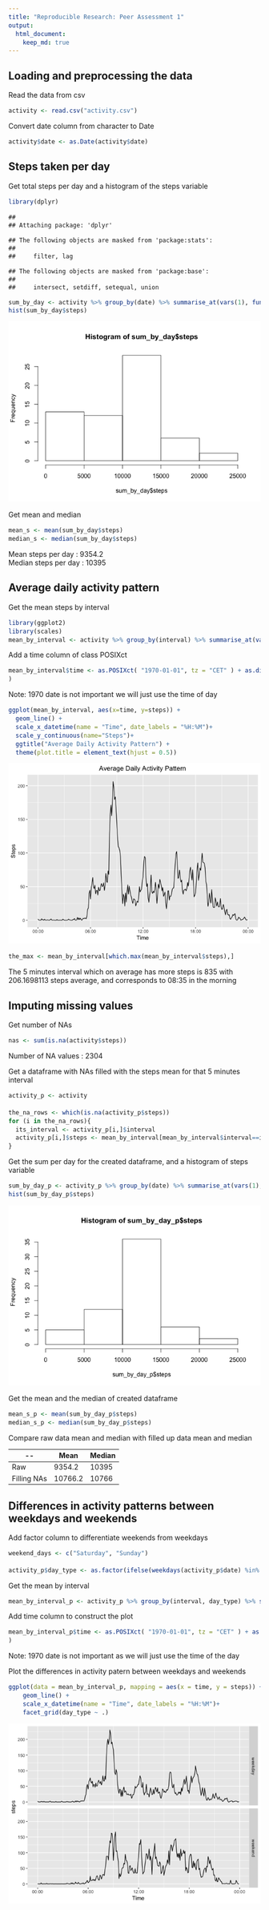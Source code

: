```yaml
---
title: "Reproducible Research: Peer Assessment 1"
output: 
  html_document:
    keep_md: true
---
```

<style type="text/css">
.table {

    width: 40%;

}
</style>

## Loading and preprocessing the data  
Read the data from csv  

```r
activity <- read.csv("activity.csv")
```
Convert date column from character to Date

```r
activity$date <- as.Date(activity$date)
```

## Steps taken per day

Get total steps per day and a histogram of the steps variable

```r
library(dplyr)
```

```
## 
## Attaching package: 'dplyr'
```

```
## The following objects are masked from 'package:stats':
## 
##     filter, lag
```

```
## The following objects are masked from 'package:base':
## 
##     intersect, setdiff, setequal, union
```

```r
sum_by_day <- activity %>% group_by(date) %>% summarise_at(vars(1), funs(sum(., na.rm=TRUE)))
hist(sum_by_day$steps)
```

![](PA1_template_files/figure-html/unnamed-chunk-3-1.png)<!-- -->

Get mean and median  

```r
mean_s <- mean(sum_by_day$steps)
median_s <- median(sum_by_day$steps)
```

Mean steps per day : 9354.2  
Median steps per day :  10395

## Average daily activity pattern

Get the mean steps by interval  

```r
library(ggplot2)
library(scales)
mean_by_interval <- activity %>% group_by(interval) %>% summarise_at(vars(1), funs(mean(., na.rm=TRUE)))  
```

Add a time column of class POSIXct

```r
mean_by_interval$time <- as.POSIXct( "1970-01-01", tz = "CET" ) + as.difftime( floor(mean_by_interval$interval/100)*60+mean_by_interval$interval %% 100, units="mins"
)
```
Note: 1970 date is not important we will just use the time of day  



```r
ggplot(mean_by_interval, aes(x=time, y=steps)) +
  geom_line() +
  scale_x_datetime(name = "Time", date_labels = "%H:%M")+
  scale_y_continuous(name="Steps")+
  ggtitle("Average Daily Activity Pattern") +
  theme(plot.title = element_text(hjust = 0.5))
```

![](PA1_template_files/figure-html/unnamed-chunk-7-1.png)<!-- -->

```r
the_max <- mean_by_interval[which.max(mean_by_interval$steps),]
```

The 5 minutes interval which on average has more steps is 835 with 206.1698113 steps average, and corresponds to 08:35 in the morning

## Imputing missing values

Get number of NAs   

```r
nas <- sum(is.na(activity$steps))
```

Number of NA values : 2304  


Get a dataframe with NAs filled with the steps mean for that 5 minutes interval

```r
activity_p <- activity

the_na_rows <- which(is.na(activity_p$steps))
for (i in the_na_rows){
  its_interval <- activity_p[i,]$interval
  activity_p[i,]$steps <- mean_by_interval[mean_by_interval$interval==its_interval,]$steps
}
```


Get the sum per day for the created dataframe, and a histogram of steps variable  

```r
sum_by_day_p <- activity_p %>% group_by(date) %>% summarise_at(vars(1), funs(sum(., na.rm=TRUE)))
hist(sum_by_day_p$steps)
```

![](PA1_template_files/figure-html/unnamed-chunk-10-1.png)<!-- -->

Get the mean and the median of created dataframe  

```r
mean_s_p <- mean(sum_by_day_p$steps)
median_s_p <- median(sum_by_day_p$steps)
```

Compare raw data mean and median with filled up data mean and median  

-- | Mean | Median |
-- | -- | -- |
Raw | 9354.2 | 10395 |
Filling NAs | 10766.2 | 10766 |



## Differences in activity patterns between weekdays and weekends

Add factor column to differentiate weekends from weekdays  

```r
weekend_days <- c("Saturday", "Sunday")

activity_p$day_type <- as.factor(ifelse(weekdays(activity_p$date) %in% weekend_days, "weekend", "weekday"))
```

Get the mean by interval  

```r
mean_by_interval_p <- activity_p %>% group_by(interval, day_type) %>% summarise_at(vars(1), funs(mean(., na.rm=TRUE)))
```

Add time column to construct the plot  

```r
mean_by_interval_p$time <- as.POSIXct( "1970-01-01", tz = "CET" ) + as.difftime( floor(mean_by_interval_p$interval/100)*60+mean_by_interval_p$interval %% 100, units="mins"
)
```
Note: 1970 date is not important as we will just use the time of the day  

Plot the differences in activity patern between weekdays and weekends

```r
ggplot(data = mean_by_interval_p, mapping = aes(x = time, y = steps)) +
    geom_line() +
    scale_x_datetime(name = "Time", date_labels = "%H:%M")+
    facet_grid(day_type ~ .)
```

![](PA1_template_files/figure-html/unnamed-chunk-15-1.png)<!-- -->
